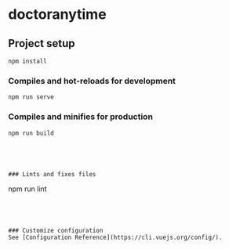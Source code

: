 # doctoranytime

## Project setup
```
npm install
```

### Compiles and hot-reloads for development
```
npm run serve
```




### Compiles and minifies for production
```
npm run build
```

```




### Lints and fixes files
```
npm run lint
```




### Customize configuration
See [Configuration Reference](https://cli.vuejs.org/config/).
